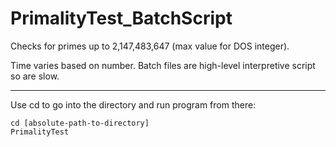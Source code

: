 # PrimalityTest_BatchScript

Checks for primes up to 2,147,483,647 (max value for DOS integer).

Time varies based on number.
Batch files are high-level interpretive script so are slow.

---
Use cd to go into the directory and run program from there:
```batch
cd [absolute-path-to-directory]
PrimalityTest
```
